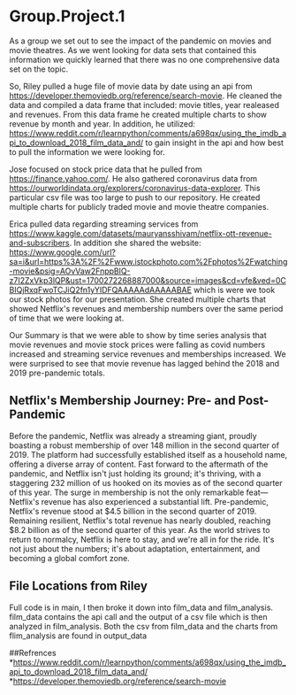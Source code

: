 # Group.Project.1


As a group we set out to see the impact of the pandemic on movies and movie theatres. As we went looking for data sets that contained this information we quickly learned that there was no one comprehensive data set on the topic. 

So, Riley pulled a huge file of movie data by date using an api from https://developer.themoviedb.org/reference/search-movie. He cleaned the data and compiled a data frame that included: movie titles, year realeased and revenues. From this data frame he created multiple charts to show revenue by month and year. In addition, he utilized: https://www.reddit.com/r/learnpython/comments/a698qx/using_the_imdb_api_to_download_2018_film_data_and/ to gain insight in the api and how best to pull the information we were looking for. 

Jose focused on stock price data that he pulled from https://finance.yahoo.com/. He also gathered coronavirus data from https://ourworldindata.org/explorers/coronavirus-data-explorer. This particular csv file was too large to push to our repository. He created multiple charts for publicly traded movie and movie theatre companies. 

Erica pulled data regarding streaming services from https://www.kaggle.com/datasets/mauryansshivam/netflix-ott-revenue-and-subscribers. In addition she shared the website: https://www.google.com/url?sa=i&url=https%3A%2F%2Fwww.istockphoto.com%2Fphotos%2Fwatching-movie&psig=AOvVaw2FnppBlQ-z7I2ZxVkp3lQP&ust=1700272268887000&source=images&cd=vfe&ved=0CBIQjRxqFwoTCJiQ2fn1yYIDFQAAAAAdAAAAABAE which is were we took our stock photos for our presentation. She created multiple charts that showed Netflix's revenues and membership numbers over the same period of time that we were looking at. 

Our Summary is that we were able to show by time series analysis that movie revenues and movie stock prices were falling as covid numbers increased and streaming service revenues and memberships increased. We were surprised to see that movie revenue has lagged behind the 2018 and 2019 pre-pandemic totals. 

## Netflix's Membership Journey: Pre- and Post-Pandemic
Before the pandemic, Netflix was already a streaming giant, proudly boasting a 
robust membership of over 148 million in the second quarter of 2019. The platform 
had successfully established itself as a household name, offering a diverse array of 
content. Fast forward to the aftermath of the pandemic, and Netflix isn't just holding
its ground; it's thriving, with a staggering 232 million of us hooked on its movies as 
of the second quarter of this year.
The surge in membership is not the only remarkable feat—Netflix's revenue has also
experienced a substantial lift. Pre-pandemic, Netflix's revenue stood at $4.5 billion 
in the second quarter of 2019. Remaining resilient, Netflix's total revenue has nearly
doubled, reaching $8.2 billion as of the second quarter of this year.
As the world strives to return to normalcy, Netflix is here to stay, and we're all in for 
the ride. It's not just about the numbers; it's about adaptation, entertainment, and 
becoming a global comfort zone. 


## File Locations from Riley 
Full code is in main, I then broke it down into film_data and film_analysis. film_data contains the api call and the output of a csv file which is then analyzed in film_analysis. Both the csv from film_data and the charts from flim_analysis are found in output_data

##Refrences
*https://www.reddit.com/r/learnpython/comments/a698qx/using_the_imdb_api_to_download_2018_film_data_and/
*https://developer.themoviedb.org/reference/search-movie

